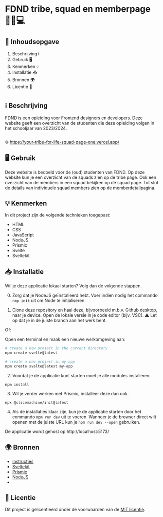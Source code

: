 # FDND tribe, squad en memberpage 🧑‍🎓💻

## 📃 Inhoudsopgave 
1. Beschrijving ℹ️
2. Gebruik 🖥️
3. Kenmerken 💡
4. Installatie 📥
5. Bronnen 🌍
6. Licentie 🪪

#

## ℹ️ Beschrijving

FDND is een opleiding voor Frontend designers en developers. Deze website geeft een overzicht van de studenten die deze opleiding volgen in het schooljaar van 2023/2024.

<img width="" alt="" src="">

🌐 https://your-tribe-for-life-squad-page-one.vercel.app/

## 🖥️ Gebruik 
Deze website is bedoeld voor de (oud) studenten van FDND. Op deze website kun je een overzicht van de squads zien op de tribe page. Ook een overzicht van de members in een squad bekijken op de squad page. Tot slot de details van individuele squad members zien op de memberdetailpagina.

## 💡 Kenmerken 

In dit project zijn de volgende technieken toegepast:

* HTML
* CSS
* JavaScript
* NodeJS
* Prismic
* Svelte
* Sveltekit

## 📥 Installatie 

Wil je deze applicatie lokaal starten? Volg dan de volgende stappen. 

0. Zorg dat je NodeJS geïnstalleerd hebt. Voer indien nodig het commando ```nmp init``` uit om Node te initialiseren.

1. Clone deze repository en haal deze, bijvoorbeeld m.b.v. Github desktop, naar je device. 
Open de lokale versie in je code editor (bijv. VSC). ⚠ Let op dat je in de juiste branch aan het werk bent.

Of: 

Open een terminal en maak een nieuwe werkomgeving aan:

```bash
# create a new project in the current directory
npm create svelte@latest

# create a new project in my-app
npm create svelte@latest my-app
```

2. Voordat je de applicatie kunt starten moet je alle modules installeren.

```npm install```

3. Wil je verder werken met Prismic, installeer deze dan ook.

```npx @slicemachine/init@latest```

4. Als de installaties klaar zijn, kun je de applicatie starten door het commando ```npm run dev``` uit te voeren.
Wanneer je de browser direct wilt openen met de juiste URL kun je  ```npm run dev --open``` gebruiken.

De applicatie wordt gehost op  http://localhost:5173/


## 🌍 Bronnen 

* [Instructies](https://github.com/fdnd-task/your-tribe-for-life-squad-page/blob/main/docs/INSTRUCTIONS.md) 
* [Sveltekit](https://kit.svelte.dev/)
* [Prismic](https://prismic.io/)
* [NodeJS](https://nodejs.org/en)
*  

## 🪪 Licentie 

Dit project is gelicentieerd onder de voorwaarden van de [MIT licentie](https://github.com/zombie0youssra/your-tribe-for-life-squad-page/blob/main/LICENSE).


